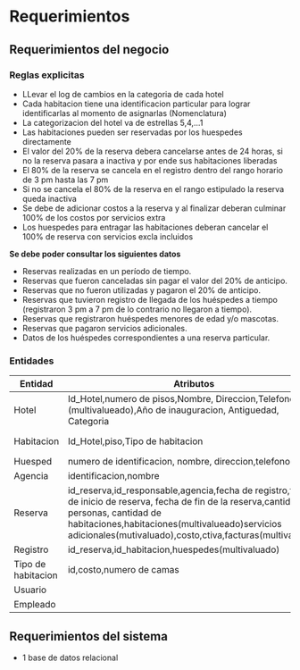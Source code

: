 # Requerimientos
## Requerimientos del negocio
### Reglas explicitas
- LLevar el log de cambios en la categoria de cada hotel
- Cada habitacion tiene una identificacion particular para lograr identificarlas al momento de asignarlas (Nomenclatura)
- La categorizacion del hotel va de estrellas 5,4,...1
- Las habitaciones pueden ser reservadas por los huespedes directamente
- El valor del 20% de la reserva debera cancelarse antes de 24 horas, si no la reserva pasara a inactiva y por ende sus habitaciones liberadas
- El 80% de la reserva se cancela en el registro dentro del rango horario de  3 pm hasta las 7 pm
- Si no se cancela el 80% de la reserva en el rango estipulado la reserva queda inactiva
- Se debe de adicionar costos a la reserva y al finalizar deberan culminar 100% de los costos por servicios extra
- Los huespedes para entragar las habitaciones deberan cancelar el 100% de reserva con servicios excla incluidos

**Se debe poder consultar los siguientes datos**
- Reservas realizadas en un período de tiempo.
- Reservas que fueron canceladas sin pagar el valor del 20% de anticipo.
- Reservas que no fueron utilizadas y pagaron el 20% de anticipo.
- Reservas que tuvieron registro de llegada de los huéspedes a tiempo (registraron 3 pm a 7 pm de lo contrario no llegaron a tiempo).
- Reservas que registraron huéspedes menores de edad y/o mascotas.
- Reservas que pagaron servicios adicionales.
- Datos de los huéspedes correspondientes a una reserva particular.

### Entidades
|Entidad|Atributos|Relacion|
|------|------|------|
|Hotel|Id_Hotel,numero de pisos,Nombre, Direccion,Telefonos (multivalueado),Año de inauguracion, Antiguedad, Categoria|Tiene(1:M)Habitaciones|
|Habitacion|Id_Hotel,piso,Tipo de habitacion|pertenece_a(M:1)Tipo de habitacion|
|Huesped|numero de identificacion, nombre, direccion,telefonos,edad||
|Agencia|identificacion,nombre|Hacer(M:N)Reserva|
|Reserva|id_reserva,id_responsable,agencia,fecha de registro,fecha de inicio de reserva, fecha de fin de la reserva,cantidad de personas, cantidad de habitaciones,habitaciones(multivalueado)servicios adicionales(mutivaluado),costo,ctiva,facturas(multivaluado)|
|Registro|id_reserva,id_habitacion,huespedes(multivaluado)||
|Tipo de habitacion|id,costo,numero de camas||
|Usuario|||
|Empleado|||



## Requerimientos del sistema

- 1 base de datos relacional
